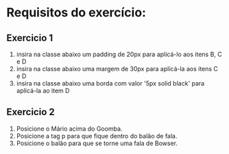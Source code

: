 # Requisitos do exercício:
## Exercicio 1

1. insira na classe abaixo um padding de 20px para aplicá-lo aos itens B, C e D
2. insira na classe abaixo uma margem de 30px para aplicá-la aos itens C e D
3. insira na classe abaixo uma borda com valor '5px solid black' para aplicá-la ao item D

## Exercicio 2

1. Posicione o Mário acima do Goomba.
2. Posicione a tag p para que fique dentro do balão de fala.
3. Posicione o balão para que se torne uma fala de Bowser.
